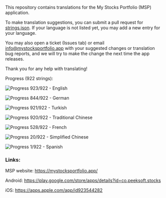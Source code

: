 This repository contains translations for the My Stocks Portfolio (MSP) application.

To make translation suggestions, you can submit a pull request for [strings.json](https://github.com/mystocksportfolio/translations/blob/main/strings.json). If your language is not listed yet, you may add a new entry for your language.

You may also open a ticket (Issues tab) or email info@mystocksportfolio.app with your suggested changes or translation bug reports, and we will try to make the change the next time the app releases.

Thank you for any help with translating!

Progress (922 strings):

![Progress](https://progress-bar.dev/100?title=en&width=120) 923/922 - English

![Progress](https://progress-bar.dev/92?title=de&width=120) 844/922 - German

![Progress](https://progress-bar.dev/100?title=tr&width=120) 921/922 - Turkish

![Progress](https://progress-bar.dev/100?title=zh-Hant-TW&width=120) 920/922 - Traditional Chinese

![Progress](https://progress-bar.dev/57?title=fr&width=120) 528/922 - French

![Progress](https://progress-bar.dev/2?title=zh&width=120) 20/922 - Simplified Chinese

![Progress](https://progress-bar.dev/0?title=es&width=120) 1/922 - Spanish

### Links:

MSP website: https://mystocksportfolio.app/

Android: https://play.google.com/store/apps/details?id=co.peeksoft.stocks

iOS: https://apps.apple.com/app/id923544282
